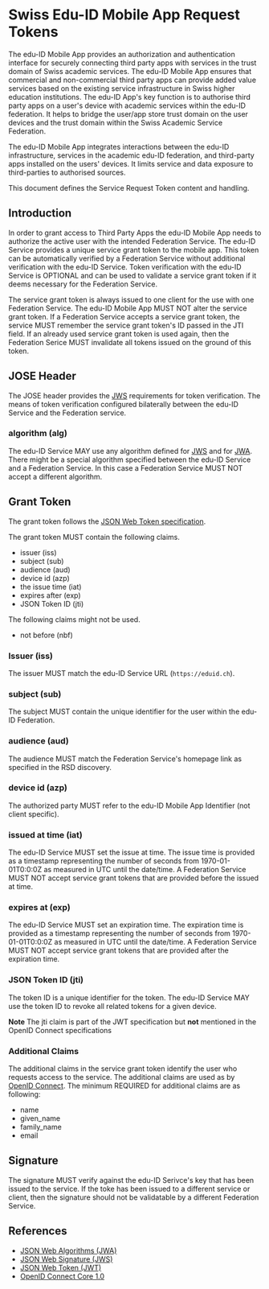 # Swiss Edu-ID Mobile App Request Tokens

The edu-ID Mobile App provides an authorization and authentication interface for securely connecting third party apps with services in the trust domain of Swiss academic services. The edu-ID Mobile App ensures that commercial and non-commercial third party apps can provide added value services based on the existing service infrastructure in Swiss higher education institutions. The edu-ID App's key function is to authorise third party apps on a user's device with academic services within the edu-ID federation. It helps to bridge the user/app store trust domain on the user devices and the trust domain within the Swiss Academic Service Federation.

The edu-ID Mobile App integrates interactions between the edu-ID infrastructure, services in the academic edu-ID federation, and third-party apps installed on the users' devices. It limits service and data exposure to third-parties to authorised sources.

This document defines the Service Request Token content and handling.

## Introduction

In order to grant access to Third Party Apps the edu-ID Mobile App needs to authorize the active user with the intended Federation Service. The edu-ID Service provides a unique service grant token to the mobile app. This token can be automatically verified by a Federation Service without additional verification with the edu-ID Service. Token verification with the edu-ID Service is OPTIONAL and can be used to validate a service grant token if it deems necessary for the Federation Service.

The service grant token is always issued to one client for the use with one Federation Service. The edu-ID Mobile App MUST NOT alter the service grant token. If a Federation Service accepts a service grant token, the service MUST remember the service grant token's ID passed in the JTI field. If an already used service grant token is used again, then the Federation Serice MUST invalidate all tokens issued on the ground of this token.

## JOSE Header

The JOSE header provides the [JWS](https://tools.ietf.org/html/rfc7515) requirements for token verification. The means of token verification configured bilaterally between the edu-ID Service and the Federation service.

### algorithm (alg)

The edu-ID Service MAY use any algorithm defined for [JWS](https://tools.ietf.org/html/rfc7515) and for [JWA](https://tools.ietf.org/html/rfc7518). There might be a special algorithm specified between the edu-ID Service and a Federation Service. In this case a Federation Service MUST NOT accept a different algorithm.

## Grant Token

The grant token follows the [JSON Web Token specification](https://tools.ietf.org/html/rfc7519).

The grant token MUST contain the following claims.

* issuer (iss)
* subject (sub)
* audience (aud)
* device id (azp)
* the issue time (iat)
* expires after (exp)
* JSON Token ID (jti)

The following claims might not be used.

* not before (nbf)

### Issuer (iss)

The issuer MUST match the edu-ID Service URL (```https://eduid.ch```).

### subject (sub)

The subject MUST contain the unique identifier for the user within the edu-ID Federation.

### audience (aud)

The audience MUST match the Federation Service's homepage link as specified in the RSD discovery.

### device id (azp)

The authorized party MUST refer to the edu-ID Mobile App Identifier (not client specific).

### issued at time (iat)

The edu-ID Service MUST set the issue at time. The issue time is provided as a timestamp representing the number of seconds from 1970-01-01T0:0:0Z as measured in UTC until the date/time. A Federation Service MUST NOT accept service grant tokens that are provided before the issued at time. 

### expires at (exp)

The edu-ID Service MUST set an expiration time. The expiration time is provided as a timestamp representing the number of seconds from 1970-01-01T0:0:0Z as measured in UTC until the date/time. A Federation Service MUST NOT accept service grant tokens that are provided after the expiration time.

### JSON Token ID (jti)

The token ID is a unique identifier for the token. The edu-ID Service MAY use the token ID to revoke all related tokens for a given device.

**Note** The jti claim is part of the JWT specification but __not__ mentioned in the OpenID Connect specifications

### Additional Claims

The additional claims in the service grant token identify the user who requests access to the service. The additional claims are used as by [OpenID Connect](http://openid.net/specs/openid-connect-core-1_0.html#StandardClaims). The minimum REQUIRED for additional claims are as following:

* name
* given_name
* family_name
* email

## Signature

The signature MUST verify against the edu-ID Serivce's key that has been issued to the service. If the toke has been issued to a different service or client, then the signature should not be validatable by a different Federation Service.

## References

* [JSON Web Algorithms (JWA)](https://tools.ietf.org/html/rfc7518)
* [JSON Web Signature (JWS)](https://tools.ietf.org/html/rfc7515)
* [JSON Web Token (JWT)](https://tools.ietf.org/html/rfc7519)
* [OpenID Connect Core 1.0](http://openid.net/specs/openid-connect-core-1_0.html)
